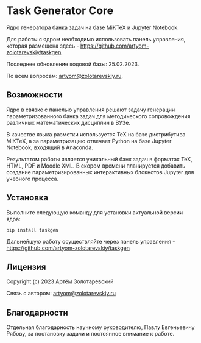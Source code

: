 Task Generator Core
===========

Ядро генератора банка задач на базе MiKTeX и Jupyter Notebook.

Для работы с ядром необходимо использовать панель управления, которая размещена здесь - 
https://github.com/artyom-zolotarevskiy/taskgen

Последнее обновление кодовой базы: 25.02.2023.

По всем вопросам: artyom@zolotarevskiy.ru.

Возможности
----------
Ядро в связке с панелью управления решают задачу генерации параметризованного банка задач 
для методического сопровождения различных математических дисциплин в ВУЗе.

В качестве языка разметки используется TeX на базе дистрибутива MiKTeX, а за параметризацию отвечает Python на базе
Jupyter Notebook, входящий в Anaconda.

Результатом работы является уникальный банк задач в форматах TeX, HTML, PDF и Moodle XML. В скором времени планируется 
добавить создание параметризированных интерактивных блокнотов Jupyter для учебного процесса.


Установка
----------
Выполните следующую команду для установки актуальной версии ядра:

```
pip install taskgen
```

Дальнейшую работу осуществляйте через панель управления - https://github.com/artyom-zolotarevskiy/taskgen


Лицензия
-------
Copyright (c) 2023 Артём Золотаревский

Связь с автором: artyom@zolotarevskiy.ru

Благодарности
-------
Отдельная благодарность научному руководителю, Павлу Евгеньевичу Рябову,
за постановку задачи и постоянное внимание к работе.